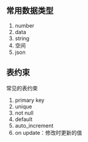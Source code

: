 ## 常用数据类型

1. number
2. data
3. string
4. 空间
5. json

## 表约束

常见的表约束

1. primary key
2. unique
3. not null
4. default
5. auto_increment
6. on update：修改时更新的值